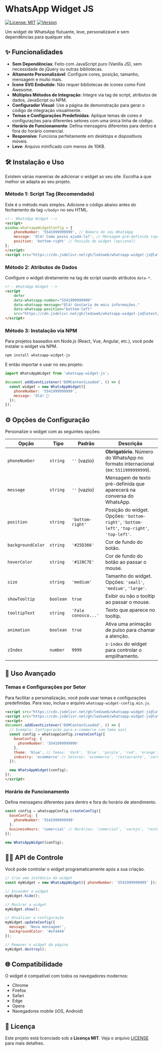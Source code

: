 # WhatsApp Widget JS

[![License: MIT](https://img.shields.io/badge/License-MIT-yellow.svg)](https://opensource.org/licenses/MIT)
[![Version](https://img.shields.io/badge/version-1.0.1-blue.svg)](https://github.com/ledzweb/whatsapp-widget-js)

Um widget de WhatsApp flutuante, leve, personalizável e sem dependências para qualquer site.

## ✨ Funcionalidades

- **Sem Dependências**: Feito com JavaScript puro (Vanilla JS), sem necessidade de jQuery ou outras bibliotecas.
- **Altamente Personalizável**: Configure cores, posição, tamanho, mensagem e muito mais.
- **Ícone SVG Embutido**: Não requer bibliotecas de ícones como Font Awesome.
- **Múltiplos Métodos de Integração**: Integre via tag de script, atributos de dados, JavaScript ou NPM.
- **Configurador Visual**: Use a página de demonstração para gerar o código de integração visualmente.
- **Temas e Configurações Predefinidas**: Aplique temas de cores e configurações para diferentes setores com uma única linha de código.
- **Horário de Funcionamento**: Defina mensagens diferentes para dentro e fora do horário comercial.
- **Responsivo**: Funciona perfeitamente em desktops e dispositivos móveis.
- **Leve**: Arquivo minificado com menos de 10KB.

## 🛠️ Instalação e Uso

Existem várias maneiras de adicionar o widget ao seu site. Escolha a que melhor se adapta ao seu projeto.

### Método 1: Script Tag (Recomendado)

Este é o método mais simples. Adicione o código abaixo antes do fechamento da tag `</body>` no seu HTML.

```html
<!-- WhatsApp Widget -->
<script>
window.whatsappWidgetConfig = {
    phoneNumber: '5541999999999', // Número do seu WhatsApp
    message: 'Olá! Como posso ajudá-lo?', // Mensagem pré-definida (opcional)
    position: 'bottom-right' // Posição do widget (opcional)
};
</script>
<script src="https://cdn.jsdelivr.net/gh/ledzweb/whatsapp-widget-js@latest/dist/whatsapp-widget.min.js" defer></script>
```

### Método 2: Atributos de Dados

Configure o widget diretamente na tag de script usando atributos `data-*`.

```html
<!-- WhatsApp Widget -->
<script 
    defer
    data-whatsapp-number="5541999999999"
    data-whatsapp-message="Olá! Gostaria de mais informações."
    data-whatsapp-position="bottom-left"
    src="https://cdn.jsdelivr.net/gh/ledzweb/whatsapp-widget-js@latest/dist/whatsapp-widget.min.js">
</script>
```

### Método 3: Instalação via NPM

Para projetos baseados em Node.js (React, Vue, Angular, etc.), você pode instalar o widget via NPM.

```bash
npm install whatsapp-widget-js
```

E então importar e usar no seu projeto:

```javascript
import WhatsAppWidget from 'whatsapp-widget-js';

document.addEventListener('DOMContentLoaded', () => {
  const widget = new WhatsAppWidget({
    phoneNumber: '5541999999999',
    message: 'Olá! 👋'
  });
});
```

## ⚙️ Opções de Configuração

Personalize o widget com as seguintes opções:

| Opção             | Tipo      | Padrão                   | Descrição                                                                                             |
|-------------------|-----------|--------------------------|-------------------------------------------------------------------------------------------------------|
| `phoneNumber`     | `string`  | `''` (vazio)             | **Obrigatório**. Número do WhatsApp no formato internacional (ex: `5511999999999`).                      |
| `message`         | `string`  | `''` (vazio)             | Mensagem de texto pré-definida que aparecerá na conversa do WhatsApp.                                 |
| `position`        | `string`  | `'bottom-right'`         | Posição do widget. Opções: `'bottom-right'`, `'bottom-left'`, `'top-right'`, `'top-left'`.              |
| `backgroundColor` | `string`  | `'#25D366'`              | Cor de fundo do botão.                                                                                |
| `hoverColor`      | `string`  | `'#128C7E'`              | Cor de fundo do botão ao passar o mouse.                                                              |
| `size`            | `string`  | `'medium'`               | Tamanho do widget. Opções: `'small'`, `'medium'`, `'large'`.                                            |
| `showTooltip`     | `boolean` | `true`                   | Exibir ou não o tooltip ao passar o mouse.                                                            |
| `tooltipText`     | `string`  | `'Fale conosco...'`      | Texto que aparece no tooltip.                                                                         |
| `animation`       | `boolean` | `true`                   | Ativa uma animação de pulso para chamar a atenção.                                                    |
| `zIndex`          | `number`  | `9999`                   | `z-index` do widget para controlar o empilhamento.                                                    |

## 🎨 Uso Avançado

### Temas e Configurações por Setor

Para facilitar a personalização, você pode usar temas e configurações predefinidas. Para isso, inclua o arquivo `whatsapp-widget-config.min.js`.

```html
<script src="https://cdn.jsdelivr.net/gh/ledzweb/whatsapp-widget-js@latest/dist/whatsapp-widget-config.min.js"></script>
<script src="https://cdn.jsdelivr.net/gh/ledzweb/whatsapp-widget-js@latest/dist/whatsapp-widget.min.js"></script>
<script>
document.addEventListener('DOMContentLoaded', () => {
  // Exemplo: Configuração para e-commerce com tema azul
  const config = whatsappConfig.createConfig({
    baseConfig: {
      phoneNumber: '5541999999999'
    },
    theme: 'blue', // Temas: 'dark', 'blue', 'purple', 'red', 'orange', 'minimal', 'gradient'
    industry: 'ecommerce' // Setores: 'ecommerce', 'restaurante', 'servicos', 'suporte', etc.
  });

  new WhatsAppWidget(config);
});
</script>
```

### Horário de Funcionamento

Defina mensagens diferentes para dentro e fora do horário de atendimento.

```javascript
const config = whatsappConfig.createConfig({
  baseConfig: {
    phoneNumber: '5541999999999'
  },
  businessHours: 'comercial' // Horários: 'comercial', 'varejo', 'restaurante', 'sempre'
});

new WhatsAppWidget(config);
```

## 👨‍💻 API de Controle

Você pode controlar o widget programaticamente após a sua criação.

```javascript
// Crie uma instância do widget
const myWidget = new WhatsAppWidget({ phoneNumber: '5541999999999' });

// Esconder o widget
myWidget.hide();

// Mostrar o widget
myWidget.show();

// Atualizar a configuração
myWidget.updateConfig({
  message: 'Nova mensagem!',
  backgroundColor: '#ef4444'
});

// Remover o widget da página
myWidget.destroy();
```

## 🌐 Compatibilidade

O widget é compatível com todos os navegadores modernos:

- Chrome
- Firefox
- Safari
- Edge
- Opera
- Navegadores mobile (iOS, Android)

## 📜 Licença

Este projeto está licenciado sob a **Licença MIT**. Veja o arquivo [LICENSE](./LICENSE) para mais detalhes.
